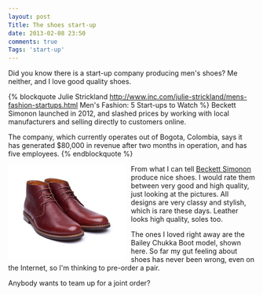 ```yaml
---
layout: post
Title: The shoes start-up
date: 2013-02-08 23:50
comments: true
Tags: 'start-up'
---
```


Did you know there is a start-up company producing men's shoes? Me neither,
and I love good quality shoes.

{% blockquote Julie Strickland http://www.inc.com/julie-strickland/mens-fashion-startups.html Men's Fashion: 5 Start-ups to Watch %}
Beckett Simonon launched in 2012, and slashed prices by working with local manufacturers and
selling directly to customers online.

The company, which currently operates out of Bogota, Colombia, says it has 
generated $80,000 in revenue after two months in operation, and has five employees.
{% endblockquote %}

<img src="/images/Bailey_Chukka_Boot.jpg" style="float: left; margin-right: 10px;"/>

From what I can tell [Beckett Simonon](http://www.beckettsimonon.com) produce nice shoes.
I would rate them between very good and high quality, just looking at the pictures.
All designs are very classy and stylish, which is rare these days. Leather looks
high quality, soles too.

The ones I loved right away are the Bailey Chukka Boot model, shown here.
So far my gut feeling about shoes has never been wrong, even on the Internet, so
I'm thinking to pre-order a pair.

Anybody wants to team up for a joint order?
